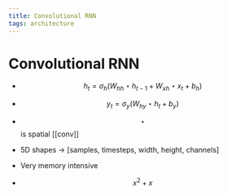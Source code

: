 ```yaml
---
title: Convolutional RNN
tags: architecture
---
```


# Convolutional RNN
- $$h_t = \sigma_h(W_{hh}\star h_{t-1} + W_{xh}\star x_t + b_h)$$
- $$y_t = \sigma_y(W_{hy}\star h_t + b_y)$$
- $$\star$$ is spatial [[conv]]
- 5D shapes -> [samples, timesteps, width, height, channels]
- Very memory intensive

- $$x^{2}+x$$










































